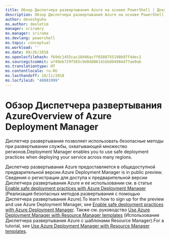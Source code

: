 ```yaml
---
title: Обзор Диспетчера развертывания Azure на основе PowerShell | Документация Майкрософт
description: Обзор Диспетчера развертывания Azure на основе PowerShell со ссылками на сведения об установке и конфигурации.
author: deveshguha
ms.author: deoletim
manager: sriramry
ms.manager: srirama
ms.devlang: powershell
ms.topic: conceptual
ms.workload: ''
ms.date: 09/26/2018
ms.openlocfilehash: f69dc1455cac18d46acff6588755198b97f4dec1
ms.sourcegitcommit: a749eb729f583c9d0dd86141bbd04984d77ae9ab
ms.translationtype: HT
ms.contentlocale: ru-RU
ms.lasthandoff: 10/11/2018
ms.locfileid: "48881999"
---
```

# <a name="overview-of-azure-deployment-manager"></a><span data-ttu-id="fa5f7-103">Обзор Диспетчера развертывания Azure</span><span class="sxs-lookup"><span data-stu-id="fa5f7-103">Overview of Azure Deployment Manager</span></span>

<span data-ttu-id="fa5f7-104">Диспетчер развертывания позволяет использовать безопасные методы при развертывании службы, охватывающей множество регионов.</span><span class="sxs-lookup"><span data-stu-id="fa5f7-104">Deployment Manager enables you to use safe deployment practices when deploying your service across many regions.</span></span>

<span data-ttu-id="fa5f7-105">Диспетчер развертывания Azure предоставляется в общедоступной предварительной версии.</span><span class="sxs-lookup"><span data-stu-id="fa5f7-105">Azure Deployment Manager is in public preview.</span></span> <span data-ttu-id="fa5f7-106">Сведения о регистрации для доступа к предварительной версии Диспетчера развертывания Azure и ее использовании см. в статье [Enable safe deployment practices with Azure Deployment Manager](https://docs.microsoft.com/en-us/azure/azure-resource-manager/deployment-manager-overview) (Реализация безопасных методов развертывания с помощью Диспетчера развертывания Azure).</span><span class="sxs-lookup"><span data-stu-id="fa5f7-106">To learn how to sign up for the preview and use Azure Deployment Manager, see [Enable safe deployment practices with Azure Deployment Manager](https://docs.microsoft.com/en-us/azure/azure-resource-manager/deployment-manager-overview).</span></span> <span data-ttu-id="fa5f7-107">Также см. руководство [Use Azure Deployment Manager with Resource Manager templates](https://docs.microsoft.com/en-us/azure/azure-resource-manager/deployment-manager-tutorial) (Использование Диспетчера развертывания Azure с шаблонами Resource Manager).</span><span class="sxs-lookup"><span data-stu-id="fa5f7-107">For a tutorial, see [Use Azure Deployment Manager with Resource Manager templates](https://docs.microsoft.com/en-us/azure/azure-resource-manager/deployment-manager-tutorial).</span></span>